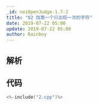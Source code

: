 ```yaml
---
_id: noiOpenJudge-1.7-2
title: "02 找第一个只出现一次的字符"
date: 2019-07-22 05:00
update: 2019-07-22 05:00
author: Rainboy
---
```


## 解析

## 代码

```c
<%-include("2.cpp")%>
```

